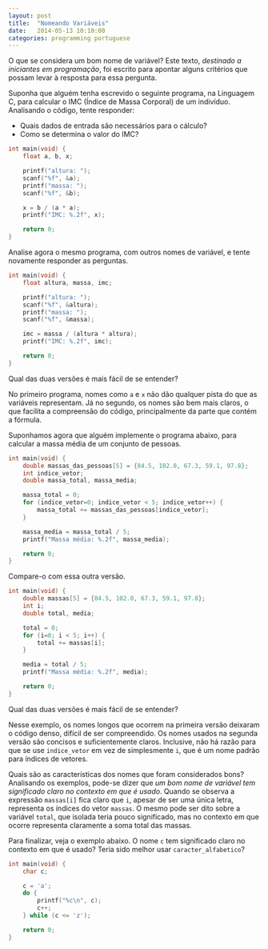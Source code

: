 ```yaml
---
layout: post
title:  "Nomeando Variáveis"
date:   2014-05-13 10:10:00
categories: programming portuguese
---
```



O que se considera um bom nome de variável? Este texto, *destinado a iniciantes em programação*, foi escrito para apontar alguns critérios que possam levar à resposta para essa pergunta.

Suponha que alguém tenha escrevido o seguinte programa, na Linguagem C, para calcular o IMC (Índice de Massa Corporal) de um indivíduo. Analisando o código, tente responder:

- Quais dados de entrada são necessários para o cálculo?
- Como se determina o valor do IMC?

```c++
int main(void) {
	float a, b, x;

	printf("altura: ");
	scanf("%f", &a);
	printf("massa: ");
	scanf("%f", &b);

	x = b / (a * a);
	printf("IMC: %.2f", x);

	return 0;
}
```


Analise agora o mesmo programa, com outros nomes de variável, e tente novamente responder as perguntas.

```c++
int main(void) {
	float altura, massa, imc;

	printf("altura: ");
	scanf("%f", &altura);
	printf("massa: ");
	scanf("%f", &massa);

	imc = massa / (altura * altura);
	printf("IMC: %.2f", imc);

	return 0;
}
```


Qual das duas versões é mais fácil de se entender? 

No primeiro programa, nomes como `a` e `x` não dão qualquer pista do que as variáveis representam. Já no segundo, os nomes são bem mais claros, o que facilita  a compreensão do código, principalmente da parte que contém a fórmula.

Suponhamos agora que alguém implemente o programa abaixo, para calcular a massa média de um conjunto de pessoas.

```c++
int main(void) {
	double massas_das_pessoas[5] = {84.5, 102.0, 67.3, 59.1, 97.8};
	int indice_vetor;
	double massa_total, massa_media;

	massa_total = 0;
	for (indice_vetor=0; indice_vetor < 5; indice_vetor++) {
		massa_total += massas_das_pessoas[indice_vetor];
	}

	massa_media = massa_total / 5;
	printf("Massa média: %.2f", massa_media);

	return 0;
}
```

Compare-o com essa outra versão.

```c++
int main(void) {
	double massas[5] = {84.5, 102.0, 67.3, 59.1, 97.8};
	int i;
	double total, media;

	total = 0;
	for (i=0; i < 5; i++) {
		total += massas[i];
	}

	media = total / 5;
	printf("Massa média: %.2f", media);

	return 0;
}
```

Qual das duas versões é mais fácil de se entender? 

Nesse exemplo, os nomes longos que ocorrem na primeira versão deixaram o código denso, difícil de ser compreendido. Os nomes usados na segunda versão são concisos e suficientemente claros. Inclusive, não há razão para que se use `indice_vetor` em vez de simplesmente `i`, que é um nome padrão para índices de vetores.

Quais são as características dos nomes que foram considerados bons? Analisando os exemplos, pode-se dizer que *um bom nome de variável tem significado claro no contexto em que é usado*. Quando se observa a expressão `massas[i]` fica claro que `i`, apesar de ser uma única letra, representa os índices do vetor `massas`. O mesmo pode ser dito sobre a variável `total`, que isolada teria pouco significado, mas no contexto em que ocorre representa claramente a soma total das massas.

Para finalizar, veja o exemplo abaixo. O nome `c` tem significado claro no contexto em que é usado? Teria sido melhor usar `caracter_alfabetico`?

```c++
int main(void) {
	char c;

	c = 'a';
	do {
		printf("%c\n", c);
		c++;
	} while (c <= 'z');

	return 0;
}
```

